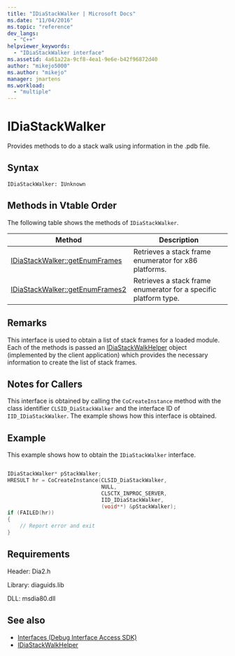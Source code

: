 ```yaml
---
title: "IDiaStackWalker | Microsoft Docs"
ms.date: "11/04/2016"
ms.topic: "reference"
dev_langs:
  - "C++"
helpviewer_keywords:
  - "IDiaStackWalker interface"
ms.assetid: 4a61a22a-9cf8-4ea1-9e6e-b42f96872d40
author: "mikejo5000"
ms.author: "mikejo"
manager: jmartens
ms.workload:
  - "multiple"
---
```

# IDiaStackWalker
Provides methods to do a stack walk using information in the .pdb file.

## Syntax

```
IDiaStackWalker: IUnknown
```

## Methods in Vtable Order
The following table shows the methods of `IDiaStackWalker`.

|Method|Description|
|------------|-----------------|
|[IDiaStackWalker::getEnumFrames](../../debugger/debug-interface-access/idiastackwalker-getenumframes.md)|Retrieves a stack frame enumerator for x86 platforms.|
|[IDiaStackWalker::getEnumFrames2](../../debugger/debug-interface-access/idiastackwalker-getenumframes2.md)|Retrieves a stack frame enumerator for a specific platform type.|

## Remarks
This interface is used to obtain a list of stack frames for a loaded module. Each of the methods is passed an [IDiaStackWalkHelper](../../debugger/debug-interface-access/idiastackwalkhelper.md) object (implemented by the client application) which provides the necessary information to create the list of stack frames.

## Notes for Callers
This interface is obtained by calling the `CoCreateInstance` method with the class identifier `CLSID_DiaStackWalker` and the interface ID of `IID_IDiaStackWalker`. The example shows how this interface is obtained.

## Example
This example shows how to obtain the `IDiaStackWalker` interface.

```C++

IDiaStackWalker* pStackWalker;
HRESULT hr = CoCreateInstance(CLSID_DiaStackWalker,
                              NULL,
                              CLSCTX_INPROC_SERVER,
                              IID_IDiaStackWalker,
                              (void**) &pStackWalker);
if (FAILED(hr))
{
    // Report error and exit
}
```

## Requirements
Header: Dia2.h

Library: diaguids.lib

DLL: msdia80.dll

## See also
- [Interfaces (Debug Interface Access SDK)](../../debugger/debug-interface-access/interfaces-debug-interface-access-sdk.md)
- [IDiaStackWalkHelper](../../debugger/debug-interface-access/idiastackwalkhelper.md)
